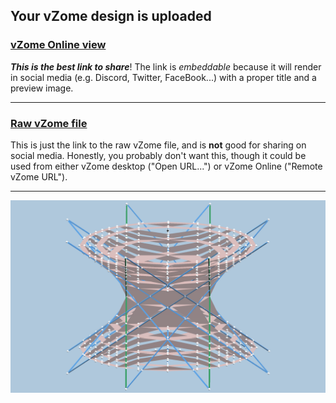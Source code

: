 ## Your vZome design is uploaded

### [vZome Online view][embed]

***This is the best link to share***!  The link is *embeddable* because it will render in social media (e.g. Discord, Twitter, FaceBook...) with a proper title and a preview image.

---

### [Raw vZome file][raw]

This is just the link to the raw vZome file, and is **not** good for
sharing on social media.
Honestly, you probably don't want this, though it could be used from either
vZome desktop ("Open URL...") or vZome Online ("Remote vZome URL").

---

![Image](<Elliptical-Hyperboloids-3.png>)


[embed]: <https://vzome.com/app/embed.py?url=https://raw.githubusercontent.com/John-Kostick/vzome-sharing/main/2021/07/22/09-40-10-Elliptical-Hyperboloids-3/Elliptical-Hyperboloids-3.vZome>
[raw]: <https://raw.githubusercontent.com/John-Kostick/vzome-sharing/main/2021/07/22/09-40-10-Elliptical-Hyperboloids-3/Elliptical-Hyperboloids-3.vZome>
